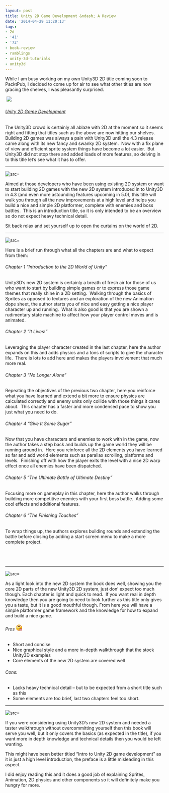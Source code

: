 ```yaml
---
layout: post
title: Unity 2D Game Development &ndash; A Review
date: '2014-04-29 11:20:13'
tags:
- 2d
- '41'
- '72'
- book-review
- ramblings
- unity-3d-tutorials
- unity3d
---
```


While I am busy working on my own Unity3D 2D title coming soon to PacktPub, I decided to come up for air to see what other titles are now gracing the shelves, I was pleasantly surprised.

&nbsp;[![](http://dgdsbygo8mp3h.cloudfront.net/sites/default/files/imagecache/productview_larger/2564OT_Unity%202D.jpg)](http://www.packtpub.com/unity-2d-game-development/book)

###### [Unity 2D Game Development](http://www.packtpub.com/unity-2d-game-development/book)

The Unity3D crowd is certainly all ablaze with 2D at the moment so it seems right and fitting that titles such as the above are now hitting our shelves.&nbsp; Building 2D games was always a pain with Unity3D until the 4.3 release came along with its new fancy and swanky 2D system.&nbsp; Now with a fix plane of view and efficient sprite system things have become a lot easier.&nbsp; But Unity3D did not stop there and added loads of more features, so delving in to this title let’s see what it has to offer.

* * *

![src=]()

Aimed at those developers who have been using existing 2D system or want to start building 2D games with the new 2D system introduced in to Unity3D in 4.3 (and even more astounding features upcoming in 5.0), this title will walk you through all the new improvements at a high level and helps you build a nice and simple 2D platformer, complete with enemies and boss battles.&nbsp; This is an introduction title, so it is only intended to be an overview so do not expect heavy technical detail.

Sit back relax and set yourself up to open the curtains on the world of 2D.

* * *

![src=]()

Here is a brief run through what all the chapters are and what to expect from them:

###### Chapter 1 “Introduction to the 2D World of Unity”

Unity3D’s new 2D system is certainly a breath of fresh air for those of us who want to start by building simple games or to express those game themes that really shine in a 2D setting.&nbsp; Walking through the basics of Sprites as opposed to textures and an exploration of the new Animation dope sheet, the author starts you of nice and easy getting a nice player character up and running.&nbsp; What is also good is that you are shown a rudimentary state machine to affect how your player control moves and is animated.

###### Chapter 2 “It Lives!”

Leveraging the player character created in the last chapter, here the author expands on this and adds physics and a tons of scripts to give the character life.&nbsp; There is lots to add here and makes the players involvement that much more real.&nbsp;

###### Chapter 3 “No Longer Alone”

Repeating the objectives of the previous two chapter, here you reinforce what you have learned and extend a bit more to ensure physics are calculated correctly and enemy units only collide with those things it cares about.&nbsp; This chapter has a faster and more condensed pace to show you just what you need to do.&nbsp;

###### Chapter 4 “Give It Some Sugar”

Now that you have characters and enemies to work with in the game, now the author takes a step back and builds up the game world they will be running around in.&nbsp; Here you reinforce all the 2D elements you have learned so far and add world elements such as parallax scrolling, platforms and levels.&nbsp; Finishing off with how the player exits the level with a nice 2D warp effect once all enemies have been dispatched.

###### Chapter 5 “The Ultimate Battle of Ultimate Destiny”

Focusing more on gameplay in this chapter, here the author walks through building more competitive enemies with your first boss battle.&nbsp; Adding some cool effects and additional features.

###### Chapter 6 “The Finishing Touches”

To wrap things up, the authors explores building rounds and extending the battle before closing by adding a start screen menu to make a more complete project.

###### &nbsp;

###### 

* * *

![src=]()

As a light look into the new 2D system the book does well, showing you the core 2D parts of the new Unity3D 2D system, just don’ expect too much though. Each chapter is light and quick to read.&nbsp; If you want real in depth knowledge then you are going to need to look further as this title only gives you a taste, but it is a good mouthful though. From here you will have a simple platformer game framework and the knowledge for how to expand and build a nice game.&nbsp;

###### Pros ![Smile with tongue out](/Images/wordpress/2014/04/wlEmoticon-smilewithtongueout3.png)

- Short and concise
- Nice graphical style and a more in-depth walkthrough that the stock Unity3D examples
- Core elements of the new 2D system are covered well

###### Cons:

- Lacks heavy technical detail – but to be expected from a short title such as this
- Some elements are too brief, last two chapters feel too short.

* * *

![src=]()

If you were considering using Unity3D’s new 2D system and needed a taster walkthrough without overcommitting yourself then this book will serve you well, but it only covers the basics (as expected in the title), if you want more in depth knowledge and technical details then you would be left wanting.

This might have been better titled “Intro to Unity 2D game development” as it is just a high level introduction, the preface is a little misleading in this aspect.

I did enjoy reading this and it does a good job of explaining Sprites, Animation, 2D physics and other components so it will definitely make you hungry for more.

